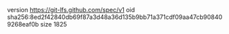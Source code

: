 version https://git-lfs.github.com/spec/v1
oid sha256:8ed2f42840db69f87a3d48a36d135b9bb71a371cdf09aa47cb908409268eaf0b
size 1825
